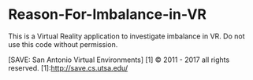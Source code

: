 # Reason-For-Imbalance-in-VR

This is a Virtual Reality application to investigate imbalance in VR. Do not use this code without permission.

[SAVE: San Antonio Virtual Environments] [1] © 2011 - 2017 all rights reserved. [1]:http://save.cs.utsa.edu/
